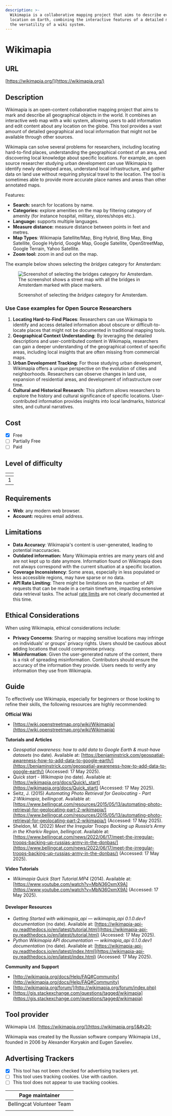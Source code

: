 ```yaml
---
description: >-
  Wikimapia is a collaborative mapping project that aims to describe every
  location on Earth, combining the interactive features of a detailed map with
  the versatility of a wiki system.
---
```


# Wikimapia

## URL

[https://wikimapia.org/](https://wikimapia.org/)

## Description

Wikimapia is an open-content collaborative mapping project that aims to mark and describe all geographical objects in the world. It combines an interactive web map with a wiki system, allowing users to add information and edit content about any location on the globe. This tool provides a vast amount of detailed geographical and local information that might not be available through other sources.

Wikimapia can solve several problems for researchers, including locating hard-to-find places, understanding the geographical context of an area, and discovering local knowledge about specific locations. For example, an open source researcher studying urban development can use Wikimapia to identify newly developed areas, understand local infrastructure, and gather data on land use without requiring physical travel to the location. The tool is sometimes able to provide more accurate place names and areas than other annotated maps.

Features:

* **Search:** search for locations by name.
* **Categories:** explore amenities on the map by filtering category of amenity (for instance hospital, military, stores/shops etc.).
* **Language:** supports multiple languages.
* **Measure distance:** measure distance between points in feet and metres.
* **Map Types**: Wikimapia Satellite/Map, Bing Hybrid, Bing Map, Bing Satellite, Google Hybrid, Google Map, Google Satellite, OpenStreetMap, Google Terrain, Yahoo Satellite.
* **Zoom tool:** zoom in and out on the map.

The example below shows selecting the _bridges_ category for Amsterdam:

<figure><img src=".gitbook/assets/Screenshot 2024-06-23 at 10.24.30 AM.png" alt="Screenshot of selecting the bridges category for Amsterdam. The screenshot shows a street map with all the bridges in Amsterdam marked with place markers."><figcaption><p>Screenshot of selecting the <em>bridges</em> category for Amsterdam.</p></figcaption></figure>

### Use Case examples for Open Source Researchers

1. **Locating Hard-to-Find Places**: Researchers can use Wikimapia to identify and access detailed information about obscure or difficult-to-locate places that might not be documented in traditional mapping tools.
2. **Geographical Context Understanding**: By leveraging the detailed descriptions and user-contributed content in Wikimapia, researchers can gain a deeper understanding of the geographical context of specific areas, including local insights that are often missing from commercial maps.
3. **Urban Development Tracking**: For those studying urban development, Wikimapia offers a unique perspective on the evolution of cities and neighborhoods. Researchers can observe changes in land use, expansion of residential areas, and development of infrastructure over time.
4. **Cultural and Historical Research**: This platform allows researchers to explore the history and cultural significance of specific locations. User-contributed information provides insights into local landmarks, historical sites, and cultural narratives.

## Cost

* [x] Free
* [ ] Partially Free
* [ ] Paid

## Level of difficulty

<table><thead><tr><th data-type="rating" data-max="5"></th></tr></thead><tbody><tr><td>1</td></tr></tbody></table>

## Requirements

* **Web**: any modern web browser.
* **Account:** requires email address.

## Limitations

* **Data Accuracy**: Wikimapia's content is user-generated, leading to potential inaccuracies.
* **Outdated information:** Many Wikimapia entries are many years old and are not kept up to date anymore. Information found on Wikimapia does not always correspond with the current situation at a specific location.
* **Coverage Inconsistency**: Some areas, especially in less populated or less accessible regions, may have sparse or no data.
* **API Rate Limiting**: There might be limitations on the number of API requests that can be made in a certain timeframe, impacting extensive data retrieval tasks. The actual [rate limits](https://api.wikimedia.org/wiki/Rate_limits) are not clearly documented at this time.

## Ethical Considerations

When using Wikimapia, ethical considerations include:

* **Privacy Concerns**: Sharing or mapping sensitive locations may infringe on individuals' or groups' privacy rights. Users should be cautious about adding locations that could compromise privacy.
* **Misinformation**: Given the user-generated nature of the content, there is a risk of spreading misinformation. Contributors should ensure the accuracy of the information they provide. Users needs to verify any information they use from Wikimapia.&#x20;

## Guide

To effectively use Wikimapia, especially for beginners or those looking to refine their skills, the following resources are highly recommended:

**Official Wiki**

* [https://wiki.openstreetmap.org/wiki/Wikimapia](https://wiki.openstreetmap.org/wiki/Wikimapia)

**Tutorials and Articles**

* _Geospatial awareness: how to add data to Google Earth & must-have datasets_ (no date). Available at: [https://benjaminstrick.com/geospatial-awareness-how-to-add-data-to-google-earth/](https://benjaminstrick.com/geospatial-awareness-how-to-add-data-to-google-earth/) (Accessed: 17 May 2025).
* _Quick start - Wikimapia_ (no date). Available at: [https://wikimapia.org/docs/Quick\_start](https://wikimapia.org/docs/Quick_start) (Accessed: 17 May 2025).
* Seitz, J. (2015) _Automating Photo Retrieval for Geolocating - Part 2:Wikimapia_, _bellingcat_. Available at: [https://www.bellingcat.com/resources/2015/05/13/automating-photo-retrieval-for-geolocating-part-2-wikimapia/](https://www.bellingcat.com/resources/2015/05/13/automating-photo-retrieval-for-geolocating-part-2-wikimapia/) (Accessed: 17 May 2025).
* Sheldon, M. (2022) _Meet the Irregular Troops Backing up Russia’s Army in the Kharkiv Region_, _bellingcat_. Available at: [https://www.bellingcat.com/news/2022/06/17/meet-the-irregular-troops-backing-up-russias-army-in-the-donbas/](https://www.bellingcat.com/news/2022/06/17/meet-the-irregular-troops-backing-up-russias-army-in-the-donbas/) (Accessed: 17 May 2025).

**Video Tutorials**

* _Wikimapia Quick Start Tutorial.MP4_ (2014). Available at: [https://www.youtube.com/watch?v=MbN36OxmX9A](https://www.youtube.com/watch?v=MbN36OxmX9A) (Accessed: 17 May 2025).

#### Developer Resources

* _Getting Started with wikimapia\_api — wikimapia\_api 0.1.0.dev1 documentation_ (no date). Available at: [https://wikimapia-api-py.readthedocs.io/en/latest/tutorial.html](https://wikimapia-api-py.readthedocs.io/en/latest/tutorial.html) (Accessed: 17 May 2025).
* _Python Wikimapia API documentation — wikimapia\_api 0.1.0.dev1 documentation_ (no date). Available at: [https://wikimapia-api-py.readthedocs.io/en/latest/index.html](https://wikimapia-api-py.readthedocs.io/en/latest/index.html) (Accessed: 17 May 2025).

**Community and Support**

* [http://wikimapia.org/docs/Help/FAQ#Community](http://wikimapia.org/docs/Help/FAQ#Community)
* [http://wikimapia.org/forum/](http://wikimapia.org/forum/index.php)
* [https://gis.stackexchange.com/questions/tagged/wikimapia](https://gis.stackexchange.com/questions/tagged/wikimapia)

## Tool provider

Wikimapia Ltd. [https://wikimapia.org/](https://wikimapia.org/)&#x20;

Wikimapia was created by the Russian software company Wikimapia Ltd., founded in 2006 by Alexander Koryakin and Eugen Saveliev.

## Advertising Trackers

* [x] This tool has not been checked for advertising trackers yet.
* [ ] This tool uses tracking cookies. Use with caution.
* [ ] This tool does not appear to use tracking cookies.

| Page maintainer           |
| ------------------------- |
| Bellingcat Volunteer Team |
|                           |
